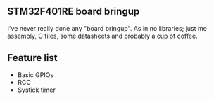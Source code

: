 ## STM32F401RE board bringup
I've never really done any "board bringup".
As in no libraries; just me assembly, C files, some datasheets and probably a cup of coffee.

## Feature list
 - Basic GPIOs
 - RCC
 - Systick timer
